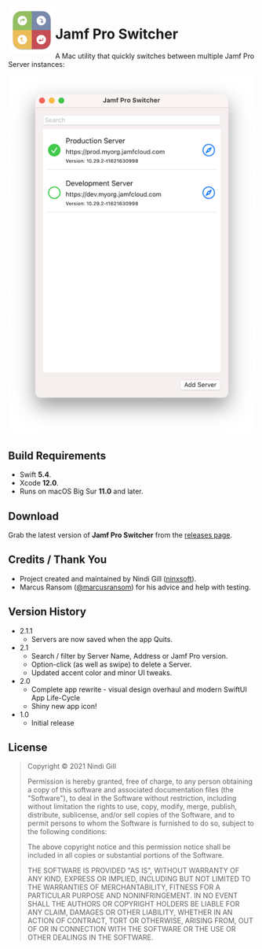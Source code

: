 <img align="left" width="96" height="96" src="Readme%20Resources/App%20Icon.png">

# Jamf Pro Switcher

A Mac utility that quickly switches between multiple Jamf Pro Server instances:

![Jamf Pro Switcher](Readme%20Resources/Jamf%20Pro%20Switcher.png)

## Build Requirements
*   Swift **5.4**.
*   Xcode **12.0**.
*   Runs on macOS Big Sur **11.0** and later.

## Download
Grab the latest version of **Jamf Pro Switcher** from the [releases page](https://github.com/ninxsoft/JamfProSwitcher/releases).

## Credits / Thank You
*   Project created and maintained by Nindi Gill ([ninxsoft](https://github.com/ninxsoft)).
*   Marcus Ransom ([@marcusransom](https://twitter.com/marcusransom)) for his advice and help with testing.

## Version History
*   2.1.1
    *   Servers are now saved when the app Quits.
*   2.1
    *   Search / filter by Server Name, Address or Jamf Pro version.
    *   Option-click (as well as swipe) to delete a Server.
    *   Updated accent color and minor UI tweaks.
*   2.0
    *   Complete app rewrite - visual design overhaul and modern SwiftUI App Life-Cycle
    *   Shiny new app icon!
*   1.0
    *   Initial release

## License

>    Copyright © 2021 Nindi Gill
>
>    Permission is hereby granted, free of charge, to any person obtaining a copy
>    of this software and associated documentation files (the "Software"), to deal
>    in the Software without restriction, including without limitation the rights
>    to use, copy, modify, merge, publish, distribute, sublicense, and/or sell
>    copies of the Software, and to permit persons to whom the Software is
>    furnished to do so, subject to the following conditions:
>
>    The above copyright notice and this permission notice shall be included in all
>    copies or substantial portions of the Software.
>
>    THE SOFTWARE IS PROVIDED "AS IS", WITHOUT WARRANTY OF ANY KIND, EXPRESS OR
>    IMPLIED, INCLUDING BUT NOT LIMITED TO THE WARRANTIES OF MERCHANTABILITY,
>    FITNESS FOR A PARTICULAR PURPOSE AND NONINFRINGEMENT. IN NO EVENT SHALL THE
>    AUTHORS OR COPYRIGHT HOLDERS BE LIABLE FOR ANY CLAIM, DAMAGES OR OTHER
>    LIABILITY, WHETHER IN AN ACTION OF CONTRACT, TORT OR OTHERWISE, ARISING FROM,
>    OUT OF OR IN CONNECTION WITH THE SOFTWARE OR THE USE OR OTHER DEALINGS IN THE
>    SOFTWARE.
